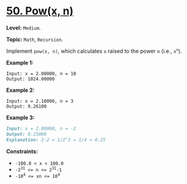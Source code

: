# [50. Pow(x, n)](https://leetcode.com/problems/powx-n/)

**Level:** `Medium`.

**Topic:** `Math`, `Recursion`.

Implement `pow(x, n)`, which calculates `x` raised to the power `n` (i.e., <code>x<sup>n</sup></code>).

**Example 1:**

```
Input: x = 2.00000, n = 10
Output: 1024.00000
```

**Example 2:**

```
Input: x = 2.10000, n = 3
Output: 9.26100
```

**Example 3:**

```md
Input: x = 2.00000, n = -2
Output: 0.25000
Explanation: 2-2 = 1/2^2 = 1/4 = 0.25
```

**Constraints:**

-   `-100.0 < x < 100.0`
-   <code>-2<sup>31</sup> <= n <= 2<sup>31</sup>-1</code>
-   <code>-10<sup>4</sup> <= xn <= 10<sup>4</sup></code>
